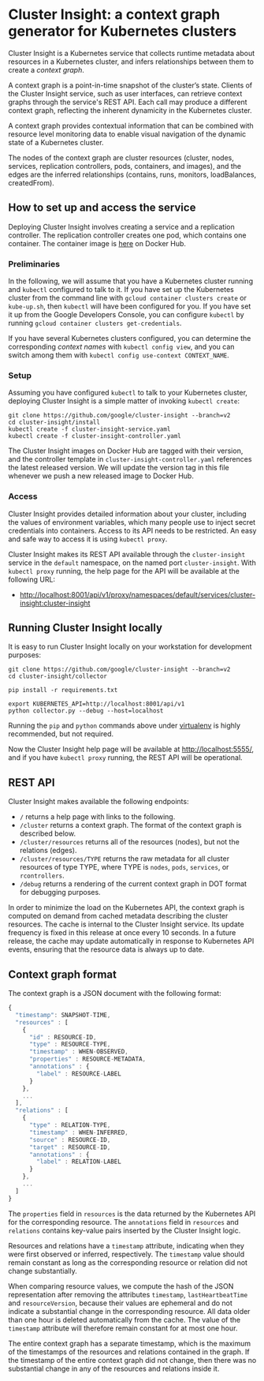 # Cluster Insight: a context graph generator for Kubernetes clusters

Cluster Insight is a Kubernetes service that collects runtime metadata about resources in a Kubernetes cluster, and infers relationships between them to create a *context graph*.

A context graph is a point-in-time snapshot of the cluster’s state. Clients of the Cluster Insight service, such as user interfaces, can retrieve context graphs through the service's REST API. Each call may produce a different context graph, reflecting the inherent dynamicity in the Kubernetes cluster.

A context graph provides contextual information that can be combined with resource level monitoring data to enable visual navigation of the dynamic state of a Kubernetes cluster.

The nodes of the context graph are cluster resources (cluster, nodes, services, replication controllers, pods, containers, and images), and the edges are the inferred relationships (contains, runs, monitors, loadBalances, createdFrom).

## How to set up and access the service

Deploying Cluster Insight involves creating a service and a replication controller. The replication controller creates one pod, which contains one container. The container image is [here](https://registry.hub.docker.com/u/kubernetes/cluster-insight/) on Docker Hub.

### Preliminaries

In the following, we will assume that you have a Kubernetes cluster running and `kubectl` configured to talk to it. If you have set up the Kubernetes cluster from the command line with `gcloud container clusters create` or `kube-up.sh`, then `kubectl` will have been configured for you. If you have set it up from the Google Developers Console, you can configure `kubectl` by running `gcloud container clusters get-credentials`.

If you have several Kubernetes clusters configured, you can determine the corresponding *context names* with `kubectl config view`, and you can switch among them with `kubectl config use-context CONTEXT_NAME`.

### Setup

Assuming you have configured `kubectl` to talk to your Kubernetes cluster, deploying Cluster Insight is a simple matter of invoking `kubectl create`:

```
git clone https://github.com/google/cluster-insight --branch=v2
cd cluster-insight/install
kubectl create -f cluster-insight-service.yaml
kubectl create -f cluster-insight-controller.yaml
```

The Cluster Insight images on Docker Hub are tagged with their version, and the controller template in `cluster-insight-controller.yaml` references the latest released version. We will update the version tag in this file whenever we push a new released image to Docker Hub.

### Access

Cluster Insight provides detailed information about your cluster, including the values of environment variables, which many people use to inject secret credentials into containers. Access to its API needs to be restricted. An easy and safe way to access it is using `kubectl proxy`.

Cluster Insight makes its REST API available through the `cluster-insight` service in the `default` namespace, on the named port `cluster-insight`. With `kubectl proxy` running, the help page for the API will be available at the following URL:

* [http://localhost:8001/api/v1/proxy/namespaces/default/services/cluster-insight:cluster-insight](http://localhost:8001/api/v1/proxy/namespaces/default/services/cluster-insight:cluster-insight)

## Running Cluster Insight locally

It is easy to run Cluster Insight locally on your workstation for development purposes:

```
git clone https://github.com/google/cluster-insight --branch=v2
cd cluster-insight/collector

pip install -r requirements.txt

export KUBERNETES_API=http://localhost:8001/api/v1
python collector.py --debug --host=localhost
```

Running the `pip` and `python` commands above under [virtualenv](https://virtualenv.pypa.io/) is highly recommended, but not required.

Now the Cluster Insight help page will be available at [http://localhost:5555/](http://localhost:5555/), and if you have `kubectl proxy` running, the REST API will be operational.

## REST API

Cluster Insight makes available the following endpoints:

* `/` returns a help page with links to the following.
* `/cluster` returns a context graph. The format of the context graph is described below.
* `/cluster/resources` returns all of the resources (nodes), but not the relations (edges).
* `/cluster/resources/TYPE` returns the raw metadata for all cluster resources of type TYPE, where TYPE is `nodes`, `pods`, `services`, or `rcontrollers`.
* `/debug` returns a rendering of the current context graph in DOT format for debugging purposes.

In order to minimize the load on the Kubernetes API, the context graph is computed on demand from cached metadata describing the cluster resources. The cache is internal to the Cluster Insight service. Its update frequency is fixed in this release at once every 10 seconds. In a future release, the cache may update automatically in response to Kubernetes API events, ensuring that the resource data is always up to date.

## Context graph format

The context graph is a JSON document with the following format:

```js
{
  "timestamp": SNAPSHOT-TIME,
  "resources" : [
    {
      "id" : RESOURCE-ID,
      "type" : RESOURCE-TYPE,
      "timestamp" : WHEN-OBSERVED,
      "properties" : RESOURCE-METADATA,
      "annotations" : {
        "label" : RESOURCE-LABEL
      }
    },
    ...
  ],
  "relations" : [
    {
      "type" : RELATION-TYPE,
      "timestamp" : WHEN-INFERRED,
      "source" : RESOURCE-ID,
      "target" : RESOURCE-ID,
      "annotations" : {
        "label" : RELATION-LABEL
      }
    },
    ...
  ]
}
```

The `properties` field in `resources` is the data returned by the Kubernetes API for the corresponding resource. The `annotations` field in `resources` and `relations` contains key-value pairs inserted by the Cluster Insight logic.

Resources and relations have a `timestamp` attribute, indicating when they were first observed or inferred, respectively. The `timestamp` value should remain constant as long as the corresponding resource or relation did not change substantially.

When comparing resource values, we compute the hash of the JSON representation after removing the attributes `timestamp`, `lastHeartbeatTime` and `resourceVersion`, because their values are ephemeral and do not indicate a substantial change in the corresponding resource. All data older than one hour is deleted automatically from the cache. The value of the `timestamp` attribute will therefore remain constant for at most one hour.

The entire context graph has a separate timestamp, which is the maximum of the timestamps of the resources and relations contained in the graph. If the timestamp of the entire context graph did not change, then there was
no substantial change in any of the resources and relations inside it.
